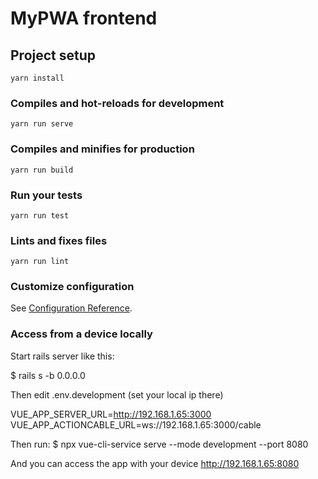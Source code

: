 # MyPWA frontend

## Project setup
```
yarn install
```

### Compiles and hot-reloads for development
```
yarn run serve
```

### Compiles and minifies for production
```
yarn run build
```

### Run your tests
```
yarn run test
```

### Lints and fixes files
```
yarn run lint
```

### Customize configuration
See [Configuration Reference](https://cli.vuejs.org/config/).

### Access from a device locally

Start rails server like this:

$ rails s -b 0.0.0.0

Then edit .env.development (set your local ip there)

VUE_APP_SERVER_URL=http://192.168.1.65:3000
VUE_APP_ACTIONCABLE_URL=ws://192.168.1.65:3000/cable

Then run:
$ npx vue-cli-service serve --mode development --port 8080

And you can access the app with your device
http://192.168.1.65:8080

